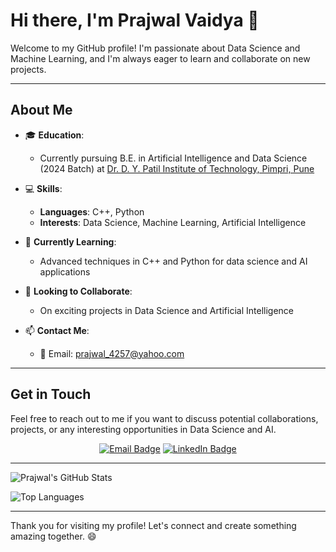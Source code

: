 # Hi there, I'm Prajwal Vaidya 👋

Welcome to my GitHub profile! I'm passionate about Data Science and Machine Learning, and I'm always eager to learn and collaborate on new projects.

---

## About Me

- 🎓 **Education**: 
  - Currently pursuing B.E. in Artificial Intelligence and Data Science (2024 Batch) at [Dr. D. Y. Patil Institute of Technology, Pimpri, Pune](https://www.dypatil.edu/)
  
- 💻 **Skills**: 
  - **Languages**: C++, Python
  - **Interests**: Data Science, Machine Learning, Artificial Intelligence

- 🌱 **Currently Learning**:
  - Advanced techniques in C++ and Python for data science and AI applications

- 💞️ **Looking to Collaborate**:
  - On exciting projects in Data Science and Artificial Intelligence

- 📫 **Contact Me**:
  - 📧 Email: [prajwal_4257@yahoo.com](mailto:prajwal_4257@yahoo.com)

---


## Get in Touch

Feel free to reach out to me if you want to discuss potential collaborations, projects, or any interesting opportunities in Data Science and AI.

<p align="center">
  <a href="mailto:prajwal4257@yahoo.com"><img src="https://img.shields.io/badge/Email-D14836?style=for-the-badge&logo=gmail&logoColor=white" alt="Email Badge"></a>
  <a href="https://www.linkedin.com/in/your-linkedin-profile"><img src="https://img.shields.io/badge/LinkedIn-0A66C2?style=for-the-badge&logo=linkedin&logoColor=white" alt="LinkedIn Badge"></a>
</p>

---

![Prajwal's GitHub Stats](https://github-readme-stats.vercel.app/api?username=prajwalVAIDYA&show_icons=true&theme=radical)

![Top Languages](https://github-readme-stats.vercel.app/api/top-langs/?username=prajwalVAIDYA&layout=compact&theme=radical)

---

Thank you for visiting my profile! Let's connect and create something amazing together. 😄

<!---
prajwalVAIDYA/prajwalVAIDYA is a ✨ special ✨ repository because its `README.md` (this file) appears on your GitHub profile.
You can click the Preview link to take a look at your changes.
--->
